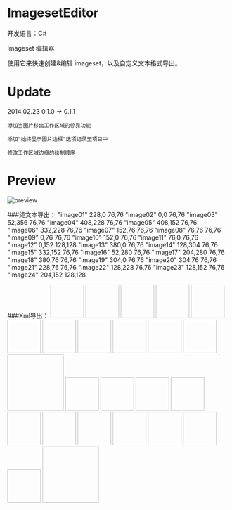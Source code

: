 ImagesetEditor
==============

开发语言：C#

Imageset 编辑器

使用它来快速创建&编辑 imageset，以及自定义文本格式导出。

Update
==============

2014.02.23 0.1.0 -> 0.1.1

    添加当图片移出工作区域的停靠功能

	添加"始终显示图片边框"选项记录至项目中

	修改工作区域边框的绘制顺序

Preview
==============

![preview](http://www.frimin.com/imageset.jpg "preview")

###纯文本导出：
    "image01" 228,0 76,76
    "image02" 0,0 76,76
    "image03" 52,356 76,76
    "image04" 408,228 76,76
    "image05" 408,152 76,76
    "image06" 332,228 76,76
    "image07" 152,76 76,76
    "image08" 76,76 76,76
    "image09" 0,76 76,76
    "image10" 152,0 76,76
    "image11" 76,0 76,76
    "image12" 0,152 128,128
    "image13" 380,0 76,76
    "image14" 128,304 76,76
    "image15" 332,152 76,76
    "image16" 52,280 76,76
    "image17" 204,280 76,76
    "image18" 380,76 76,76
    "image19" 304,0 76,76
    "image20" 304,76 76,76
    "image21" 228,76 76,76
    "image22" 128,228 76,76
    "image23" 128,152 76,76
    "image24" 204,152 128,128
    
###Xml导出：
    <?xml version="1.0" encoding="utf-8"?>
    <Imageset>
      <Image Name="image01" XPos="228" YPos="0" Width="76" Height="76" />
      <Image Name="image02" XPos="0" YPos="0" Width="76" Height="76" />
      <Image Name="image03" XPos="52" YPos="356" Width="76" Height="76" />
      <Image Name="image04" XPos="408" YPos="228" Width="76" Height="76" />
      <Image Name="image05" XPos="408" YPos="152" Width="76" Height="76" />
      <Image Name="image06" XPos="332" YPos="228" Width="76" Height="76" />
      <Image Name="image07" XPos="152" YPos="76" Width="76" Height="76" />
      <Image Name="image08" XPos="76" YPos="76" Width="76" Height="76" />
      <Image Name="image09" XPos="0" YPos="76" Width="76" Height="76" />
      <Image Name="image10" XPos="152" YPos="0" Width="76" Height="76" />
      <Image Name="image11" XPos="76" YPos="0" Width="76" Height="76" />
      <Image Name="image12" XPos="0" YPos="152" Width="128" Height="128" />
      <Image Name="image13" XPos="380" YPos="0" Width="76" Height="76" />
      <Image Name="image14" XPos="128" YPos="304" Width="76" Height="76" />
      <Image Name="image15" XPos="332" YPos="152" Width="76" Height="76" />
      <Image Name="image16" XPos="52" YPos="280" Width="76" Height="76" />
      <Image Name="image17" XPos="204" YPos="280" Width="76" Height="76" />
      <Image Name="image18" XPos="380" YPos="76" Width="76" Height="76" />
      <Image Name="image19" XPos="304" YPos="0" Width="76" Height="76" />
      <Image Name="image20" XPos="304" YPos="76" Width="76" Height="76" />
      <Image Name="image21" XPos="228" YPos="76" Width="76" Height="76" />
      <Image Name="image22" XPos="128" YPos="228" Width="76" Height="76" />
      <Image Name="image23" XPos="128" YPos="152" Width="76" Height="76" />
      <Image Name="image24" XPos="204" YPos="152" Width="128" Height="128" />
    </Imageset>
